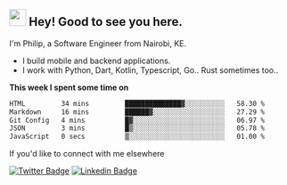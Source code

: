 <h2><img src="https://slackmojis.com/emojis/3643-cool-doge/download" width="30"/> Hey! Good to see you here.</h2>

<p>I'm Philip, a Software Engineer from Nairobi, KE. 

- I build mobile and backend applications.
- I work with Python, Dart, Kotlin, Typescript, Go.. Rust sometimes too..</p>

**This week I spent some time on**
<!--START_SECTION:waka-->

```txt
HTML         34 mins         ██████████████▓░░░░░░░░░░   58.30 %
Markdown     16 mins         ██████▓░░░░░░░░░░░░░░░░░░   27.29 %
Git Config   4 mins          █▓░░░░░░░░░░░░░░░░░░░░░░░   06.97 %
JSON         3 mins          █▒░░░░░░░░░░░░░░░░░░░░░░░   05.78 %
JavaScript   0 secs          ▒░░░░░░░░░░░░░░░░░░░░░░░░   01.00 %
```

<!--END_SECTION:waka-->

If you'd like to connect with me elsewhere

[![Twitter Badge](https://img.shields.io/badge/-Twitter-1ca0f1?style=flat-square&labelColor=1ca0f1&logo=twitter&logoColor=white&link=https://twitter.com/_diogorodrigues)](https://twitter.com/kimathiphil)  [![Linkedin Badge](https://img.shields.io/badge/-LinkedIn-blue?style=flat-square&logo=Linkedin&logoColor=white&link=https://www.linkedin.com/in/philip-kimathi-2604a9114/)](https://www.linkedin.com/in/philip-kimathi-2604a9114/)
